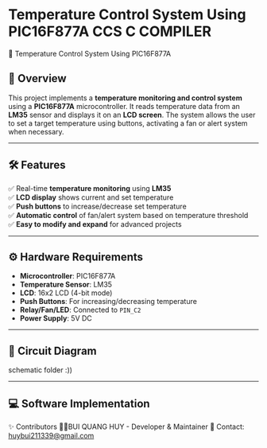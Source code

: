 #  Temperature Control System Using PIC16F877A CCS C COMPILER
🚀 Temperature Control System Using PIC16F877A



## 📌 Overview
This project implements a **temperature monitoring and control system** using a **PIC16F877A** microcontroller. It reads temperature data from an **LM35** sensor and displays it on an **LCD screen**. The system allows the user to set a target temperature using buttons, activating a fan or alert system when necessary.

---

## 🛠 Features
✅ Real-time **temperature monitoring** using **LM35**  
✅ **LCD display** shows current and set temperature  
✅ **Push buttons** to increase/decrease set temperature  
✅ **Automatic control** of fan/alert system based on temperature threshold  
✅ **Easy to modify and expand** for advanced projects  

---

## ⚙️ Hardware Requirements
- **Microcontroller**: PIC16F877A  
- **Temperature Sensor**: LM35  
- **LCD**: 16x2 LCD (4-bit mode)  
- **Push Buttons**: For increasing/decreasing temperature  
- **Relay/Fan/LED**: Connected to `PIN_C2`  
- **Power Supply**: 5V DC  

---

## 🔌 Circuit Diagram

schematic folder :))

---

## 💻 Software Implementation
✨ Contributors
👨‍💻BUI QUANG HUY - Developer & Maintainer
📧 Contact: huybui211339@gmail.com
